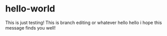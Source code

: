 # hello-world
This is just testing!
This is branch editing or whatever 
hello hello 
i hope this message finds you well!
